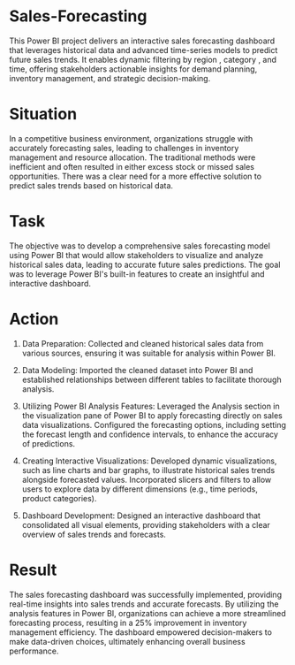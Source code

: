 # Sales-Forecasting
This Power BI project delivers an interactive sales forecasting dashboard that leverages historical data and advanced time-series models to predict future sales trends. It enables dynamic filtering by region , category , and time, offering stakeholders actionable insights for demand planning, inventory management, and strategic decision-making.

# Situation
In a competitive business environment, organizations struggle with accurately forecasting sales, leading to challenges in inventory management and resource allocation. The traditional methods were inefficient and often resulted in either excess stock or missed sales opportunities. There was a clear need for a more effective solution to predict sales trends based on historical data.

# Task
The objective was to develop a comprehensive sales forecasting model using Power BI that would allow stakeholders to visualize and analyze historical sales data, leading to accurate future sales predictions. The goal was to leverage Power BI's built-in features to create an insightful and interactive dashboard.

# Action

1) Data Preparation:
     Collected and cleaned historical sales data from various sources, ensuring it was suitable for analysis within Power BI.

2) Data Modeling:
     Imported the cleaned dataset into Power BI and established relationships between different tables to facilitate thorough analysis.

3) Utilizing Power BI Analysis Features:
    Leveraged the Analysis section in the visualization pane of Power BI to apply forecasting directly on sales data visualizations.
    Configured the forecasting options, including setting the forecast length and confidence intervals, to enhance the accuracy of predictions.

4) Creating Interactive Visualizations:
    Developed dynamic visualizations, such as line charts and bar graphs, to illustrate historical sales trends alongside forecasted values.
    Incorporated slicers and filters to allow users to explore data by different dimensions (e.g., time periods, product categories).

5) Dashboard Development:
    Designed an interactive dashboard that consolidated all visual elements, providing stakeholders with a clear overview of sales trends and forecasts.

# Result
The sales forecasting dashboard was successfully implemented, providing real-time insights into sales trends and accurate forecasts. By utilizing the analysis features in Power BI, organizations can achieve a more streamlined forecasting process, resulting in a 25% improvement in inventory management efficiency. The dashboard empowered decision-makers to make data-driven choices, ultimately enhancing overall business performance.
